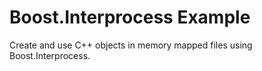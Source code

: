 # Boost.Interprocess Example

Create and use C++ objects in memory mapped files using Boost.Interprocess.

